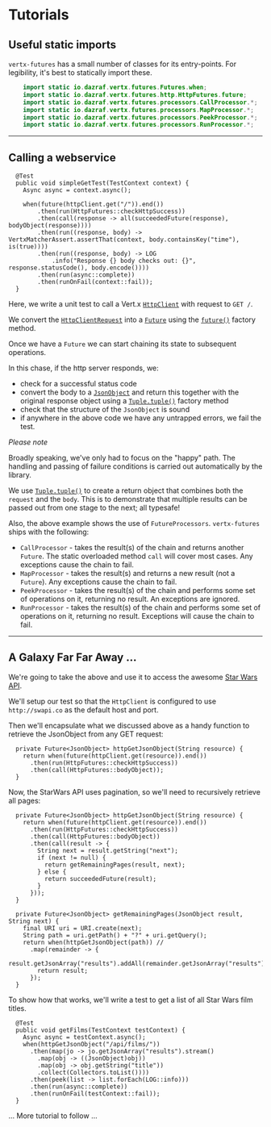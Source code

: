 # Tutorials

## Useful static imports

`vertx-futures` has a small number of classes for its entry-points. 
For legibility, it's best to statically import these.

```java
    import static io.dazraf.vertx.futures.Futures.when;
    import static io.dazraf.vertx.futures.http.HttpFutures.future;
    import static io.dazraf.vertx.futures.processors.CallProcessor.*;
    import static io.dazraf.vertx.futures.processors.MapProcessor.*;
    import static io.dazraf.vertx.futures.processors.PeekProcessor.*;
    import static io.dazraf.vertx.futures.processors.RunProcessor.*;
```

---

## Calling a webservice

```
  @Test
  public void simpleGetTest(TestContext context) {
    Async async = context.async();

    when(future(httpClient.get("/")).end())
        .then(run(HttpFutures::checkHttpSuccess))
        .then(call(response -> all(succeededFuture(response), bodyObject(response))))
        .then(run((response, body) -> VertxMatcherAssert.assertThat(context, body.containsKey("time"), is(true))))
        .then(run((response, body) -> LOG
            .info("Response {} body checks out: {}", response.statusCode(), body.encode())))
        .then(run(async::complete))
        .then(runOnFail(context::fail));
  }
```

Here, we write a unit test to call a Vert.x [`HttpClient`](http://vertx.io/docs/apidocs/io/vertx/core/http/HttpClient.html) with request to `GET /`.

We convert the [`HttpClientRequest`](http://vertx.io/docs/apidocs/io/vertx/core/http/HttpClientRequest.html) 
into a [`Future`](http://vertx.io/docs/apidocs/io/vertx/core/Future.html) using the 
[`future()`](apiDocs/io/dazraf/vertx/futures/http/HttpFutures.html#future-io.vertx.core.http.HttpClientRequest-) 
factory method.

Once we have a `Future` we can start chaining its state to subsequent operations.

In this chase, if the http server responds, we:

* check for a successful status code
* convert the body to a [`JsonObject`](http://vertx.io/docs/apidocs/io/vertx/core/json/JsonObject.html) and return this 
together with the original response object using a [`Tuple.tuple()`](apidocs/io/dazraf/vertx/futures/tuple/Tuple.html#all-T1-T2-) factory method
* check that the structure of the `JsonObject` is sound
* if anywhere in the above code we have any untrapped errors, we fail the test.

*Please note* 

Broadly speaking, we've only had to focus on the "happy" path. 
The handling and passing of failure conditions is carried out automatically by the library. 

We use [`Tuple.tuple()`](apidocs/io/dazraf/vertx/futures/tuple/Tuple.html#tuple-T1-T2-) to create a return object that combines both the `request` and the `body`. 
This is to demonstrate that multiple results can be passed out from one stage to the next; all typesafe!

Also, the above example shows the use of `FutureProcessors`. `vertx-futures` ships with the following:
* `CallProcessor` - takes the result(s) of the chain and returns another `Future`. The static overloaded method `call` will cover most cases. Any exceptions cause the chain to fail.
* `MapProcessor` - takes the result(s) and returns a new result (not a `Future`). Any exceptions cause the chain to fail.
* `PeekProcessor` - takes the result(s) of the chain and performs some set of operations on it, returning no result. An exceptions are ignored.
* `RunProcessor` - takes the result(s) of the chain and performs some set of operations on it, returning no result. Exceptions will cause the chain to fail.


---

## A Galaxy Far Far Away ... 

We're going to take the above and use it to access the awesome [Star Wars API](http://swapi.co).

We'll setup our test so that the `HttpClient` is configured to use `http://swapi.co` as the default host and port.

Then we'll encapsulate what we discussed above as a handy function to retrieve the JsonObject from any GET request:

```
  private Future<JsonObject> httpGetJsonObject(String resource) {
    return when(future(httpClient.get(resource)).end())
      .then(run(HttpFutures::checkHttpSuccess))
      .then(call(HttpFutures::bodyObject));
  }

```

Now, the StarWars API uses pagination, so we'll need to recursively retrieve all pages:

```
  private Future<JsonObject> httpGetJsonObject(String resource) {
    return when(future(httpClient.get(resource)).end())
      .then(run(HttpFutures::checkHttpSuccess))
      .then(call(HttpFutures::bodyObject))
      .then(call(result -> {
        String next = result.getString("next");
        if (next != null) {
          return getRemainingPages(result, next);
        } else {
          return succeededFuture(result);
        }
      }));
  }

  private Future<JsonObject> getRemainingPages(JsonObject result, String next) {
    final URI uri = URI.create(next);
    String path = uri.getPath() + "?" + uri.getQuery();
    return when(httpGetJsonObject(path)) //
      .map(remainder -> {
        result.getJsonArray("results").addAll(remainder.getJsonArray("results"));
        return result;
      });
  }
```

To show how that works, we'll write a test to get a list of all Star Wars film titles.

```
  @Test
  public void getFilms(TestContext testContext) {
    Async async = testContext.async();
    when(httpGetJsonObject("/api/films/"))
      .then(map(jo -> jo.getJsonArray("results").stream()
        .map(obj -> ((JsonObject)obj))
        .map(obj -> obj.getString("title"))
        .collect(Collectors.toList())))
      .then(peek(list -> list.forEach(LOG::info)))
      .then(run(async::complete))
      .then(runOnFail(testContext::fail));
  }
```

... More tutorial to follow ...